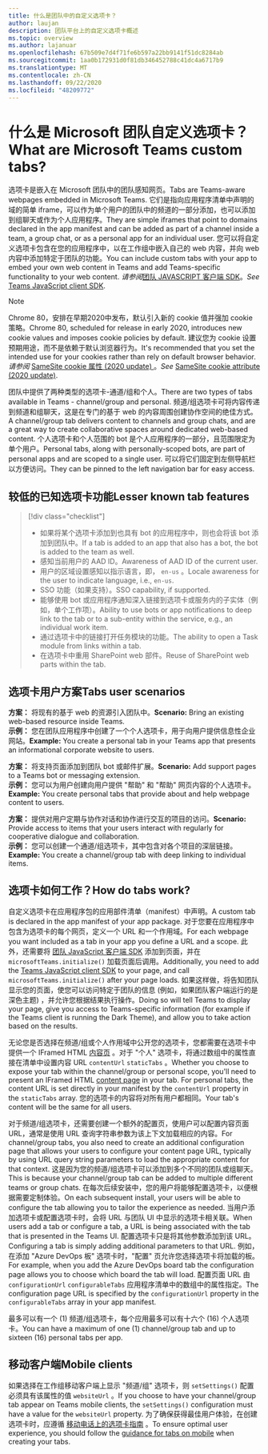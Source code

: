 ```yaml
---
title: 什么是团队中的自定义选项卡？
author: laujan
description: 团队平台上的自定义选项卡概述
ms.topic: overview
ms.author: lajanuar
ms.openlocfilehash: 67b509e7d4f71fe6b597a22bb9141f51dc8284ab
ms.sourcegitcommit: 1aa0b172931d0f81db346452788c41dc4a6717b9
ms.translationtype: MT
ms.contentlocale: zh-CN
ms.lasthandoff: 09/22/2020
ms.locfileid: "48209772"
---
```

# <a name="what-are-microsoft-teams-custom-tabs"></a><span data-ttu-id="91e09-103">什么是 Microsoft 团队自定义选项卡？</span><span class="sxs-lookup"><span data-stu-id="91e09-103">What are Microsoft Teams custom tabs?</span></span>

<span data-ttu-id="91e09-104">选项卡是嵌入在 Microsoft 团队中的团队感知网页。</span><span class="sxs-lookup"><span data-stu-id="91e09-104">Tabs are Teams-aware webpages embedded in Microsoft Teams.</span></span> <span data-ttu-id="91e09-105">它们是指向应用程序清单中声明的域的简单 iframe，可以作为单个用户的团队中的频道的一部分添加，也可以添加到组聊天或作为个人应用程序。</span><span class="sxs-lookup"><span data-stu-id="91e09-105">They are simple iframes that point to domains declared in the app manifest and can be added as part of a channel inside a team, a group chat, or as a personal app for an individual user.</span></span> <span data-ttu-id="91e09-106">您可以将自定义选项卡包含在您的应用程序中，以在工作组中嵌入自己的 web 内容，并向 web 内容中添加特定于团队的功能。</span><span class="sxs-lookup"><span data-stu-id="91e09-106">You can include custom tabs with your app to embed your own web content in Teams and add Teams-specific functionality to your web content.</span></span> <span data-ttu-id="91e09-107">*请参阅*[团队 JAVASCRIPT 客户端 SDK](/javascript/api/overview/msteams-client)。</span><span class="sxs-lookup"><span data-stu-id="91e09-107">*See* [Teams JavaScript client SDK](/javascript/api/overview/msteams-client).</span></span>

> [!NOTE]
> <span data-ttu-id="91e09-108">Chrome 80，安排在早期2020中发布，默认引入新的 cookie 值并强加 cookie 策略。</span><span class="sxs-lookup"><span data-stu-id="91e09-108">Chrome 80, scheduled for release in early 2020, introduces new cookie values and imposes cookie policies by default.</span></span> <span data-ttu-id="91e09-109">建议您为 cookie 设置预期用途，而不是依赖于默认浏览器行为。</span><span class="sxs-lookup"><span data-stu-id="91e09-109">It's recommended that you set the intended use for your cookies rather than rely on default browser behavior.</span></span> <span data-ttu-id="91e09-110">*请参阅* [SameSite cookie 属性 (2020 update) ](../resources/samesite-cookie-update.md)。</span><span class="sxs-lookup"><span data-stu-id="91e09-110">*See* [SameSite cookie attribute (2020 update)](../resources/samesite-cookie-update.md).</span></span>

<span data-ttu-id="91e09-111">团队中提供了两种类型的选项卡-通道/组和个人。</span><span class="sxs-lookup"><span data-stu-id="91e09-111">There are two types of tabs available in Teams - channel/group and personal.</span></span> <span data-ttu-id="91e09-112">频道/组选项卡可将内容传递到频道和组聊天，这是在专门的基于 web 的内容周围创建协作空间的绝佳方式。</span><span class="sxs-lookup"><span data-stu-id="91e09-112">A channel/group tab delivers content to channels and group chats, and are a great way to create collaborative spaces around dedicated web-based content.</span></span> <span data-ttu-id="91e09-113">个人选项卡和个人范围的 bot 是个人应用程序的一部分，且范围限定为单个用户。</span><span class="sxs-lookup"><span data-stu-id="91e09-113">Personal tabs, along with personally-scoped bots, are part of personal apps and are scoped to a single user.</span></span> <span data-ttu-id="91e09-114">可以将它们固定到左侧导航栏以方便访问。</span><span class="sxs-lookup"><span data-stu-id="91e09-114">They can be pinned to the left navigation bar for easy access.</span></span>

## <a name="lesser-known-tab-features"></a><span data-ttu-id="91e09-115">较低的已知选项卡功能</span><span class="sxs-lookup"><span data-stu-id="91e09-115">Lesser known tab features</span></span>

> [!div class="checklist"]
>
> * <span data-ttu-id="91e09-116">如果将某个选项卡添加到也具有 bot 的应用程序中，则也会将该 bot 添加到团队中。</span><span class="sxs-lookup"><span data-stu-id="91e09-116">If a tab is added to an app that also has a bot, the bot is added to the team as well.</span></span>
> * <span data-ttu-id="91e09-117">感知当前用户的 AAD ID。</span><span class="sxs-lookup"><span data-stu-id="91e09-117">Awareness of AAD ID of the current user.</span></span>
> * <span data-ttu-id="91e09-118">用户的区域设置感知以指示语言，即， `en-us` 。</span><span class="sxs-lookup"><span data-stu-id="91e09-118">Locale awareness for the user to indicate language, i.e., `en-us`.</span></span> 
> * <span data-ttu-id="91e09-119">SSO 功能（如果支持）。</span><span class="sxs-lookup"><span data-stu-id="91e09-119">SSO capability, if supported.</span></span>
> * <span data-ttu-id="91e09-120">能够使用 bot 或应用程序通知深入链接到选项卡或服务内的子实体（例如，单个工作项）。</span><span class="sxs-lookup"><span data-stu-id="91e09-120">Ability to use bots or app notifications to deep link to the tab or to a sub-entity within the service, e.g., an individual work item.</span></span>
> * <span data-ttu-id="91e09-121">通过选项卡中的链接打开任务模块的功能。</span><span class="sxs-lookup"><span data-stu-id="91e09-121">The ability to open a Task module from links within a tab.</span></span>
> * <span data-ttu-id="91e09-122">在选项卡中重用 SharePoint web 部件。</span><span class="sxs-lookup"><span data-stu-id="91e09-122">Reuse of SharePoint web parts within the tab.</span></span>

## <a name="tabs-user-scenarios"></a><span data-ttu-id="91e09-123">选项卡用户方案</span><span class="sxs-lookup"><span data-stu-id="91e09-123">Tabs user scenarios</span></span>

<span data-ttu-id="91e09-124">**方案：** 将现有的基于 web 的资源引入团队中。</span><span class="sxs-lookup"><span data-stu-id="91e09-124">**Scenario:** Bring an existing web-based resource inside Teams.</span></span> \
<span data-ttu-id="91e09-125">**示例：** 您在团队应用程序中创建了一个个人选项卡，用于向用户提供信息性企业网站。</span><span class="sxs-lookup"><span data-stu-id="91e09-125">**Example:** You create a personal tab in your Teams app that presents an informational corporate website to users.</span></span>

<span data-ttu-id="91e09-126">**方案：** 将支持页面添加到团队 bot 或邮件扩展。</span><span class="sxs-lookup"><span data-stu-id="91e09-126">**Scenario:** Add support pages to a Teams bot or messaging extension.</span></span> \
<span data-ttu-id="91e09-127">**示例：** 您可以为用户创建向用户提供 "帮助" 和 "帮助" 网页内容的个人选项卡。</span><span class="sxs-lookup"><span data-stu-id="91e09-127">**Example:** You create personal tabs that provide about and help webpage content to users.</span></span>

<span data-ttu-id="91e09-128">**方案：** 提供对用户定期与协作对话和协作进行交互的项目的访问。</span><span class="sxs-lookup"><span data-stu-id="91e09-128">**Scenario:** Provide access to items that your users interact with regularly for cooperative dialogue and collaboration.</span></span> \
<span data-ttu-id="91e09-129">**示例：** 您可以创建一个通道/组选项卡，其中包含对各个项目的深层链接。</span><span class="sxs-lookup"><span data-stu-id="91e09-129">**Example:** You create a channel/group tab with deep linking to individual items.</span></span>

## <a name="how-do-tabs-work"></a><span data-ttu-id="91e09-130">选项卡如何工作？</span><span class="sxs-lookup"><span data-stu-id="91e09-130">How do tabs work?</span></span>

<span data-ttu-id="91e09-131">自定义选项卡在应用程序包的应用部件清单（manifest）中声明。</span><span class="sxs-lookup"><span data-stu-id="91e09-131">A custom tab is declared in the app manifest of your app package.</span></span> <span data-ttu-id="91e09-132">对于您要在应用程序中包含为选项卡的每个网页，定义一个 URL 和一个作用域。</span><span class="sxs-lookup"><span data-stu-id="91e09-132">For each webpage you want included as a tab in your app you define a URL and a scope.</span></span> <span data-ttu-id="91e09-133">此外，还需要将 [团队 JavaScript 客户端 SDK](/javascript/api/overview/msteams-client) 添加到页面，并在 `microsoftTeams.initialize()` 加载页面后调用。</span><span class="sxs-lookup"><span data-stu-id="91e09-133">Additionally, you need to add the [Teams JavaScript client SDK](/javascript/api/overview/msteams-client) to your page, and call `microsoftTeams.initialize()` after your page loads.</span></span> <span data-ttu-id="91e09-134">如果这样做，将告知团队显示您的页面，使您可以访问特定于团队的信息 (例如，如果团队客户端运行的是深色主题) ，并允许您根据结果执行操作。</span><span class="sxs-lookup"><span data-stu-id="91e09-134">Doing so will tell Teams to display your page, give you access to Teams-specific information (for example if the Teams client is running the Dark Theme), and allow you to take action based on the results.</span></span>

<span data-ttu-id="91e09-135">无论您是否选择在频道/组或个人作用域中公开您的选项卡，您都需要在选项卡中提供一个 IFramed HTML [内容页](~/tabs/how-to/create-tab-pages/content-page.md) 。对于 "个人" 选项卡，将通过数组中的属性直接在清单中设置内容 URL `contentUrl` `staticTabs` 。</span><span class="sxs-lookup"><span data-stu-id="91e09-135">Whether you choose to expose your tab within the channel/group or personal scope, you'll need to present an IFramed HTML [content page](~/tabs/how-to/create-tab-pages/content-page.md) in your tab. For personal tabs, the content URL is set directly in your manifest by the `contentUrl` property in the `staticTabs` array.</span></span> <span data-ttu-id="91e09-136">您的选项卡的内容将对所有用户都相同。</span><span class="sxs-lookup"><span data-stu-id="91e09-136">Your tab's content will be the same for all users.</span></span>

<span data-ttu-id="91e09-137">对于频道/组选项卡，还需要创建一个额外的配置页，使用户可以配置内容页面 URL，通常是使用 URL 查询字符串参数为该上下文加载相应的内容。</span><span class="sxs-lookup"><span data-stu-id="91e09-137">For channel/group tabs, you also need to create an additional configuration page that allows your users to configure your content page URL, typically by using URL query string parameters to load the appropriate content for that context.</span></span> <span data-ttu-id="91e09-138">这是因为您的频道/组选项卡可以添加到多个不同的团队或组聊天。</span><span class="sxs-lookup"><span data-stu-id="91e09-138">This is because your channel/group tab can be added to multiple different teams or group chats.</span></span> <span data-ttu-id="91e09-139">在每次后续安装中，您的用户将能够配置选项卡，以便根据需要定制体验。</span><span class="sxs-lookup"><span data-stu-id="91e09-139">On each subsequent install, your users will be able to configure the tab allowing you to tailor the experience as needed.</span></span> <span data-ttu-id="91e09-140">当用户添加选项卡或配置选项卡时，会将 URL 与团队 UI 中显示的选项卡相关联。</span><span class="sxs-lookup"><span data-stu-id="91e09-140">When users add a tab or configure a tab, a URL is being associated with the tab that is presented in the Teams UI.</span></span> <span data-ttu-id="91e09-141">配置选项卡只是将其他参数添加到该 URL。</span><span class="sxs-lookup"><span data-stu-id="91e09-141">Configuring a tab is simply adding additional parameters to that URL.</span></span> <span data-ttu-id="91e09-142">例如，在添加 "Azure DevOps 板" 选项卡时，"配置" 页允许您选择选项卡将加载的板。</span><span class="sxs-lookup"><span data-stu-id="91e09-142">For example, when you add the Azure DevOps board tab the configuration page allows you to choose which board the tab will load.</span></span> <span data-ttu-id="91e09-143">配置页面 URL 由  `configurationUrl` `configurableTabs` 应用程序清单中的数组中的属性指定。</span><span class="sxs-lookup"><span data-stu-id="91e09-143">The configuration page URL is specified by the  `configurationUrl` property in the `configurableTabs` array in your app manifest.</span></span>

<span data-ttu-id="91e09-144">最多可以有一个 (1) 频道/组选项卡，每个应用最多可以有十六个 (16) 个人选项卡。</span><span class="sxs-lookup"><span data-stu-id="91e09-144">You can have a maximum of one (1) channel/group tab and up to sixteen (16) personal tabs per app.</span></span>

## <a name="mobile-clients"></a><span data-ttu-id="91e09-145">移动客户端</span><span class="sxs-lookup"><span data-stu-id="91e09-145">Mobile clients</span></span>

<span data-ttu-id="91e09-146">如果选择在工作组移动客户端上显示 "频道/组" 选项卡，则 `setSettings()` 配置必须具有该属性的值 `websiteUrl` 。</span><span class="sxs-lookup"><span data-stu-id="91e09-146">If you choose to have your channel/group tab appear on Teams mobile clients, the `setSettings()` configuration must have a value for the `websiteUrl` property.</span></span> <span data-ttu-id="91e09-147">为了确保获得最佳用户体验，在创建选项卡时，应遵循 [移动电话上的选项卡指南](~/tabs/design/tabs-mobile.md) 。</span><span class="sxs-lookup"><span data-stu-id="91e09-147">To ensure optimal user experience, you should follow the [guidance for tabs on mobile](~/tabs/design/tabs-mobile.md) when creating your tabs.</span></span>
